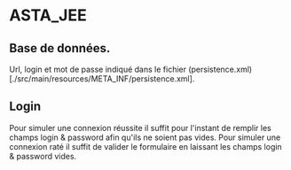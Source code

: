# ASTA_JEE

## Base de données.

Url, login et mot de passe indiqué dans le fichier (persistence.xml)[./src/main/resources/META_INF/persistence.xml].

## Login

Pour simuler une connexion réussite il suffit pour l'instant de remplir les champs login & password afin qu'ils ne soient pas vides.
Pour simuler une connexion raté il suffit de valider le formulaire en laissant les champs login & password vides.
